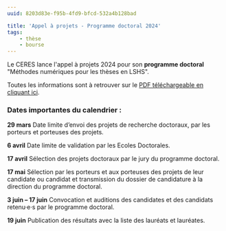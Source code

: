 ```yaml
---
uuid: 8203d83e-f95b-4fd9-bfcd-532a4b128bad

title: 'Appel à projets - Programme doctoral 2024'
tags:
    - thèse
    - bourse
---
```


Le CERES lance l'appel à projets 2024 pour son **programme doctoral** "Méthodes numériques pour les thèses en LSHS".

Toutes les informations sont à retrouver sur le [PDF téléchargeable en cliquant ici](PDMN-Appel_Projets_et_candidature_2024.pdf).

### Dates importantes du calendrier :

**29 mars** Date limite d’envoi des projets de recherche doctoraux, par les porteurs
et porteuses des projets.

**6 avril** Date limite de validation par les Ecoles Doctorales.

**17 avril** Sélection des projets doctoraux par le jury du programme doctoral.

**17 mai** Sélection par les porteurs et aux porteuses des projets de leur candidate ou candidat et transmission du dossier de candidature à la direction du programme doctoral.

**3 juin – 17 juin** Convocation et auditions des candidates et des candidats retenu·e·s par le programme doctoral.

**19 juin** Publication des résultats avec la liste des lauréats et lauréates.